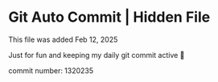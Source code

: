 # Git Auto Commit | Hidden File

This file was added Feb 12, 2025

Just for fun and keeping my daily git commit active 🤪

commit number: 1320235
